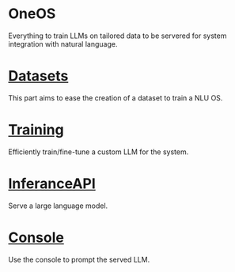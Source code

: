 # OneOS

Everything to train LLMs on tailored data to be servered for system integration with natural language.

# [Datasets](data/)

This part aims to ease the creation of a dataset to train a NLU OS.

# [Training](Trainer/)

Efficiently train/fine-tune a custom LLM for the system.

# [InferanceAPI](InferanceAPI/)

Serve a large language model.

# [Console](Console/)

Use the console to prompt the served LLM.